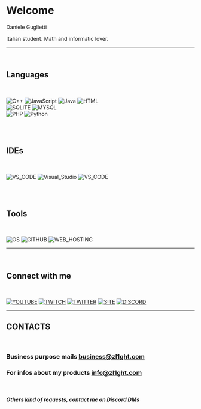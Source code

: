 
# Welcome

Daniele Guglietti

Italian student. Math and informatic lover.


***
<br>

## Languages

<br>

![C++](https://img.shields.io/static/v1?label=C%2b%2b&message=Developer&color=00b7b5&logo=c%2b%2b&logoColor=00b7b5&style=for-the-badge) ![JavaScript](https://img.shields.io/static/v1?label=JavaScript&message=Developer&color=fb0&logo=javascript&style=for-the-badge) ![Java](https://img.shields.io/static/v1?label=Java&message=Developer&color=red&logo=java&logoColor=fff&style=for-the-badge) ![HTML](https://img.shields.io/static/v1?label=HTML%20%26%20CSS&message=Designer&color=f16529&logo=html5&logoColor=f16529&style=for-the-badge)<br/> 
![SQLITE](https://img.shields.io/static/v1?label=SQLite&message=DEVELOPER&color=blue&logo=sqlite&logoColor=fff&style=for-the-badge) ![MYSQL](https://img.shields.io/static/v1?label=MySQL&message=DEVELOPER&color=blue&logo=mysql&logoColor=fff&style=for-the-badge)<br/>
![PHP](https://img.shields.io/static/v1?label=PHP&message=WIP&color=aaf&logo=php&logoColor=aaf&style=for-the-badge) ![Python](https://img.shields.io/static/v1?label=Python&message=WIP&color=blue&logo=python&logoColor=blue&style=for-the-badge)

<br><br>

## IDEs

<br>

![VS_CODE](https://img.shields.io/static/v1?label=VS%20Code&message=Insiders%20User&color=00b7b5&logo=visual-studio-code&logoColor=00b7b5&style=for-the-badge) ![Visual_Studio](https://img.shields.io/static/v1?label=Visual%20Studio&message=Community&color=blueviolet&logo=visual-studio&logoColor=blueviolet&style=for-the-badge) ![VS_CODE](https://img.shields.io/static/v1?label=IntelliJ&message=Community&color=ea1863&logo=intellij-idea&logoColor=0&style=for-the-badge)

<br><br>

## Tools

<br>

![OS](https://img.shields.io/static/v1?label=OS&message=windows%2010&color=0bf&logo=windows&logoColor=0bf&style=for-the-badge)
![GITHUB](https://img.shields.io/static/v1?label=GIT%20Platform&message=github&color=000&logo=git&logoColor=fff&style=for-the-badge)
![WEB_HOSTING](https://img.shields.io/static/v1?label=web%20hosting&message=github%20pages&color=&logo=stackbit&logoColor=fff&style=for-the-badge)

***
<br>

## Connect with me

<br>

[![YOUTUBE](https://img.shields.io/static/v1?label=YouTube&message=Channel&color=f00&logo=youtube&logoColor=f00&style=for-the-badge)](youtube.zl1ght.com) [![TWITCH](https://img.shields.io/static/v1?label=Twitch&message=Channel&color=blueviolet&logo=twitch&logoColor=blueviolet&style=for-the-badge)](live.zl1ght.com) [![TWITTER](https://img.shields.io/static/v1?label=twitter&message=profile&color=0af&logo=twitter&logoColor=0af&style=for-the-badge)](https://twitter.com/zl1ght_real) [![SITE](https://img.shields.io/static/v1?label=site&message=Portfolio&color=fb0&logoColor=0af&style=for-the-badge)](https://zl1ght.com) [![DISCORD](https://img.shields.io/static/v1?label=discord&message=server&color=aaf&logo=discord&logoColor=aaf&style=for-the-badge)](discord.zl1ght.com)

***

## CONTACTS
<br>

### Business purpose mails [business@zl1ght.com](mailto:business@zl1ght.com)

### For infos about my products [info@zl1ght.com](mailto:info@zl1ght.com)

<br>

##### Others kind of requests, contact me on Discord DMs
